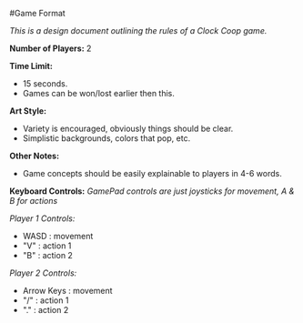 #Game Format

*This is a design document outlining the rules of a Clock Coop game.*

**Number of Players:** 2

**Time Limit:** 
 - 15 seconds.
 - Games can be won/lost earlier then this.
	
**Art Style:** 
 - Variety is encouraged, obviously things should be clear.
 - Simplistic backgrounds, colors that pop, etc.
	
**Other Notes:**
 - Game concepts should be easily explainable to players in 4-6 words.

**Keyboard Controls:**
*GamePad controls are just joysticks for movement, A & B for actions*

*Player 1 Controls:*
 - WASD : movement
 - "V" : action 1
 - "B" : action 2
 
*Player 2 Controls:*
 - Arrow Keys : movement
 - "/" : action 1
 - "." : action 2